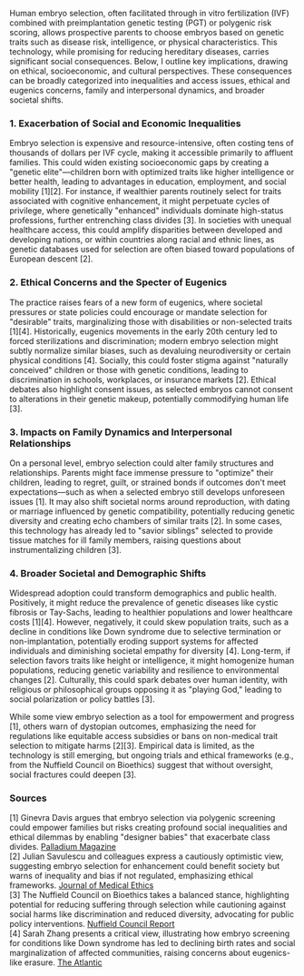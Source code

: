 Human embryo selection, often facilitated through in vitro fertilization (IVF) combined with preimplantation genetic testing (PGT) or polygenic risk scoring, allows prospective parents to choose embryos based on genetic traits such as disease risk, intelligence, or physical characteristics. This technology, while promising for reducing hereditary diseases, carries significant social consequences. Below, I outline key implications, drawing on ethical, socioeconomic, and cultural perspectives. These consequences can be broadly categorized into inequalities and access issues, ethical and eugenics concerns, family and interpersonal dynamics, and broader societal shifts.

### 1. Exacerbation of Social and Economic Inequalities
Embryo selection is expensive and resource-intensive, often costing tens of thousands of dollars per IVF cycle, making it accessible primarily to affluent families. This could widen existing socioeconomic gaps by creating a "genetic elite"—children born with optimized traits like higher intelligence or better health, leading to advantages in education, employment, and social mobility [1][2]. For instance, if wealthier parents routinely select for traits associated with cognitive enhancement, it might perpetuate cycles of privilege, where genetically "enhanced" individuals dominate high-status professions, further entrenching class divides [3]. In societies with unequal healthcare access, this could amplify disparities between developed and developing nations, or within countries along racial and ethnic lines, as genetic databases used for selection are often biased toward populations of European descent [2].

### 2. Ethical Concerns and the Specter of Eugenics
The practice raises fears of a new form of eugenics, where societal pressures or state policies could encourage or mandate selection for "desirable" traits, marginalizing those with disabilities or non-selected traits [1][4]. Historically, eugenics movements in the early 20th century led to forced sterilizations and discrimination; modern embryo selection might subtly normalize similar biases, such as devaluing neurodiversity or certain physical conditions [4]. Socially, this could foster stigma against "naturally conceived" children or those with genetic conditions, leading to discrimination in schools, workplaces, or insurance markets [2]. Ethical debates also highlight consent issues, as selected embryos cannot consent to alterations in their genetic makeup, potentially commodifying human life [3].

### 3. Impacts on Family Dynamics and Interpersonal Relationships
On a personal level, embryo selection could alter family structures and relationships. Parents might face immense pressure to "optimize" their children, leading to regret, guilt, or strained bonds if outcomes don't meet expectations—such as when a selected embryo still develops unforeseen issues [1]. It may also shift societal norms around reproduction, with dating or marriage influenced by genetic compatibility, potentially reducing genetic diversity and creating echo chambers of similar traits [2]. In some cases, this technology has already led to "savior siblings" selected to provide tissue matches for ill family members, raising questions about instrumentalizing children [3].

### 4. Broader Societal and Demographic Shifts
Widespread adoption could transform demographics and public health. Positively, it might reduce the prevalence of genetic diseases like cystic fibrosis or Tay-Sachs, leading to healthier populations and lower healthcare costs [1][4]. However, negatively, it could skew population traits, such as a decline in conditions like Down syndrome due to selective termination or non-implantation, potentially eroding support systems for affected individuals and diminishing societal empathy for diversity [4]. Long-term, if selection favors traits like height or intelligence, it might homogenize human populations, reducing genetic variability and resilience to environmental changes [2]. Culturally, this could spark debates over human identity, with religious or philosophical groups opposing it as "playing God," leading to social polarization or policy battles [3].

While some view embryo selection as a tool for empowerment and progress [1], others warn of dystopian outcomes, emphasizing the need for regulations like equitable access subsidies or bans on non-medical trait selection to mitigate harms [2][3]. Empirical data is limited, as the technology is still emerging, but ongoing trials and ethical frameworks (e.g., from the Nuffield Council on Bioethics) suggest that without oversight, social fractures could deepen [3].

### Sources
[1] Ginevra Davis argues that embryo selection via polygenic screening could empower families but risks creating profound social inequalities and ethical dilemmas by enabling "designer babies" that exacerbate class divides. [Palladium Magazine](https://letter.palladiummag.com/p/palladium-18-biological-inheritance)  
[2] Julian Savulescu and colleagues express a cautiously optimistic view, suggesting embryo selection for enhancement could benefit society but warns of inequality and bias if not regulated, emphasizing ethical frameworks. [Journal of Medical Ethics](https://jme.bmj.com/content/45/3/170)  
[3] The Nuffield Council on Bioethics takes a balanced stance, highlighting potential for reducing suffering through selection while cautioning against social harms like discrimination and reduced diversity, advocating for public policy interventions. [Nuffield Council Report](https://www.nuffieldbioethics.org/assets/pdfs/Genome-editing-and-human-reproduction-report.pdf)  
[4] Sarah Zhang presents a critical view, illustrating how embryo screening for conditions like Down syndrome has led to declining birth rates and social marginalization of affected communities, raising concerns about eugenics-like erasure. [The Atlantic](https://www.theatlantic.com/magazine/archive/2020/12/the-last-children-of-down-syndrome/616928/)